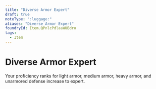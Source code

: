 ```yaml
---
title: "Diverse Armor Expert"
draft: true
noteType: ":luggage:"
aliases: "Diverse Armor Expert"
foundryId: Item.QPnlcPdlaaWUBdro
tags:
  - Item
---
```


# Diverse Armor Expert

Your proficiency ranks for light armor, medium armor, heavy armor, and unarmored defense increase to expert.
